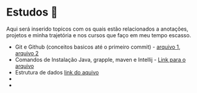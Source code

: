 # Estudos :book:

Aqui será inserido topicos com os quais estão relacionados a anotações, projetos e minha trajetória e nos cursos que faço em meu tempo escasso.

-  Git e Github (conceitos basicos até o primeiro commit) - [arquivo 1](https://github.com/AnndSouza/Estudos/blob/main/git_04_02_2022.txt),  [arquivo 2](https://github.com/AnndSouza/Estudos/blob/main/Comandos_git)
- Comandos de Instalação Java, grapple, maven e Intellij - [Link  para o arquivo](https://github.com/AnndSouza/Estudos/blob/main/Inst_Java)
- Estrutura de dados [link do aquivo](https://github.com/AnndSouza/Estudos/blob/main/estrutura%20de%20dados.txt)
-  
- 
